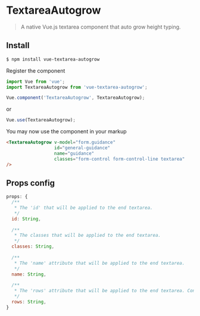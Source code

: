 # TextareaAutogrow

> A native Vue.js textarea component that auto grow height typing.

## Install

```bash
$ npm install vue-textarea-autogrow
```

Register the component

```js
import Vue from 'vue';
import TextareaAutogrow from 'vue-textarea-autogrow';
```

```js
Vue.component('TextareaAutogrow', TextareaAutogrow);
```

or

```js
Vue.use(TextareaAutogrow);
```

You may now use the component in your markup

```html
<TextareaAutogrow v-model="form.guidance"
                  id="general-guidance"
                  name="guidance"
                  classes="form-control form-control-line textarea"
/>
```

## Props config

``` javascript
props: {
  /**
   * The 'id' that will be applied to the end textarea.
   */
  id: String,
  
  /**
   * The classes that will be applied to the end textarea.
   */
  classes: String,
  
  /**
   * The 'name' attribute that will be applied to the end textarea.
   */
  name: String,
  
  /**
   * The 'rows' attribute that will be applied to the end textarea. Controlls initial height of the element.
   */
  rows: String,
}
```
                        

